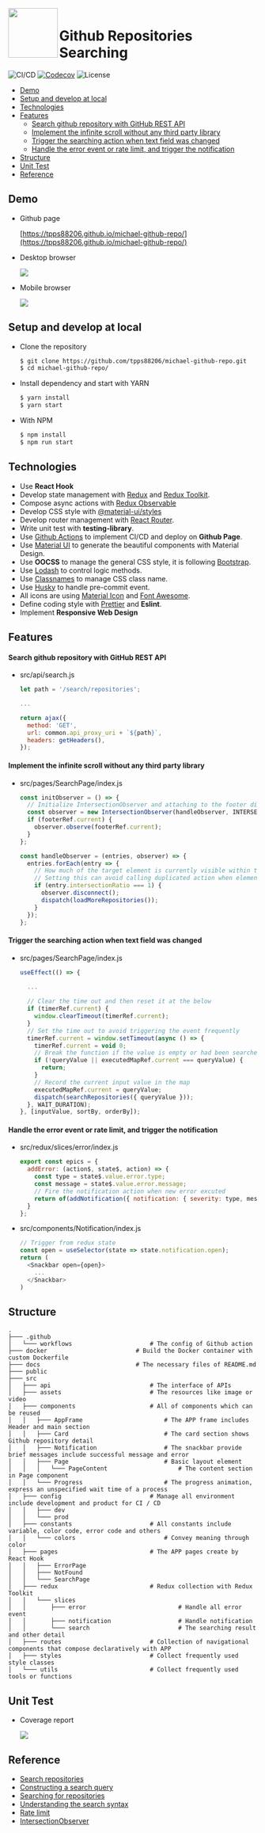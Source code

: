 <img align="left" width="100" height="100" src="./docs/logo.png">

# Github Repositories Searching

![CI/CD](https://github.com/tpps88206/github-repo/workflows/CI/CD/badge.svg)
[![Codecov](https://img.shields.io/codecov/c/github/tpps88206/github-repo)](https://codecov.io/gh/tpps88206/github-repo)
![License](https://img.shields.io/github/license/tpps88206/github-repo)

* [Demo](#demo)
* [Setup and develop at local](#setup-and-develop-at-local)
* [Technologies](#technologies)
* [Features](#features)
    * [Search github repository with GitHub REST API](#search-github-repository-with-github-rest-api)
    * [Implement the infinite scroll without any third party library](#implement-the-infinite-scroll-without-any-third-party-library)
    * [Trigger the searching action when text field was changed](#trigger-the-searching-action-when-text-field-was-changed)
    * [Handle the error event or rate limit, and trigger the notification](#handle-the-error-event-or-rate-limit-and-trigger-the-notification)
* [Structure](#structure)
* [Unit Test](#unit-test)
* [Reference](#reference)

## Demo

* Github page

    [https://tpps88206.github.io/michael-github-repo/](https://tpps88206.github.io/michael-github-repo/)

* Desktop browser

    ![](docs/desktop_demo.gif)

* Mobile browser

    ![](docs/mobile_demo.gif)

## Setup and develop at local

* Clone the repository

    ```bash
    $ git clone https://github.com/tpps88206/michael-github-repo.git
    $ cd michael-github-repo/
    ```

* Install dependency and start with YARN

    ```bash
    $ yarn install
    $ yarn start
    ```

* With NPM

    ```bash
    $ npm install
    $ npm run start
    ```  

## Technologies

* Use **React Hook**
* Develop state management with [Redux](https://redux.js.org/) and [Redux Toolkit](https://redux-toolkit.js.org/).
* Compose async actions with [Redux Observable](https://redux-observable.js.org/)
* Develop CSS style with [@material-ui/styles](https://material-ui.com/styles/basics/)
* Develop router management with [React Router](https://github.com/ReactTraining/react-router).
* Write unit test with **testing-library**.
* Use [Github Actions](https://github.com/features/actions) to implement CI/CD and deploy on **Github Page**.
* Use [Material UI](https://material-ui.com/zh/) to generate the beautiful components with Material Design.
* Use **OOCSS** to manage the general CSS style, it is following [Bootstrap](https://getbootstrap.com/).
* Use [Lodash](https://lodash.com/) to control logic methods.
* Use [Classnames](https://github.com/JedWatson/classnames) to manage CSS class name.
* Use [Husky](https://typicode.github.io/husky/#/) to handle pre-commit event.
* All icons are using [Material Icon](https://material-ui.com/components/material-icons/) and [Font Awesome](https://fontawesome.com/).
* Define coding style with [Prettier](https://prettier.io/) and **Eslint**.
* Implement **Responsive Web Design**

## Features

#### Search github repository with GitHub REST API

* src/api/search.js

    ```javascript
    let path = '/search/repositories';
    
    ...
    
    return ajax({
      method: 'GET',
      url: common.api_proxy_uri + `${path}`,
      headers: getHeaders(),
    });
    ```

#### Implement the infinite scroll without any third party library

* src/pages/SearchPage/index.js

    ```javascript
    const initObserver = () => {
      // Initialize IntersectionObserver and attaching to the footer div
      const observer = new IntersectionObserver(handleObserver, INTERSECTION_OBSERVER_OPTIONS);
      if (footerRef.current) {
        observer.observe(footerRef.current);
      }
    };
    
    const handleObserver = (entries, observer) => {
      entries.forEach(entry => {
        // How much of the target element is currently visible within the root's intersection ratio
        // Setting this can avoid calling duplicated action when element move out the windows
        if (entry.intersectionRatio === 1) {
          observer.disconnect();
          dispatch(loadMoreRepositories());
        }
      });
    };
    ```

#### Trigger the searching action when text field was changed

* src/pages/SearchPage/index.js

    ```javascript
    useEffect(() => {
    
      ...
      
      // Clear the time out and then reset it at the below
      if (timerRef.current) {
        window.clearTimeout(timerRef.current);
      }
      // Set the time out to avoid triggering the event frequently 
      timerRef.current = window.setTimeout(async () => {
        timerRef.current = void 0;
        // Break the function if the value is empty or had been searched before
        if (!queryValue || executedMapRef.current === queryValue) {
          return;
        }
        // Record the current input value in the map
        executedMapRef.current = queryValue;
        dispatch(searchRepositories({ queryValue }));
      }, WAIT_DURATION);
    }, [inputValue, sortBy, orderBy]);
    ```

#### Handle the error event or rate limit, and trigger the notification

* src/redux/slices/error/index.js

    ```javascript
    export const epics = {
      addError: (action$, state$, action) => {
        const type = state$.value.error.type;
        const message = state$.value.error.message;
        // Fire the notification action when new error excuted
        return of(addNotification({ notification: { severity: type, message } }));
      }
    };
    ```

* src/components/Notification/index.js

    ```javascript
    // Trigger from redux state
    const open = useSelector(state => state.notification.open);
    return (
      <Snackbar open={open}>
        ...
      </Snackbar>
    )
    ```

## Structure

```
.
├─── .github
│   └─── workflows                      # The config of Github action
├─── docker                         # Build the Docker container with custom Dockerfile
├─── docs                           # The necessary files of README.md
├─── public
├─── src
│   ├─── api                            # The interface of APIs
│   ├─── assets                         # The resources like image or video
│   ├─── components                     # All of components which can be reused
│   │   ├─── AppFrame                       # The APP frame includes Header and main section
│   │   ├─── Card                           # The card section shows Github repository detail
│   │   ├─── Notification                   # The snackbar provide brief messages include successful message and error
│   │   ├─── Page                           # Basic layout element
│   │   │   └─── PageContent                    # The content section in Page component
│   │   └─── Progress                       # The progress animation, express an unspecified wait time of a process
│   ├─── config                         # Manage all environment include development and product for CI / CD
│   │   ├─── dev
│   │   └─── prod
│   ├─── constants                      # All constants include variable, color code, error code and others
│   │   └─── colors                         # Convey meaning through color
│   ├─── pages                          # The APP pages create by React Hook
│   │   ├─── ErrorPage
│   │   ├─── NotFound
│   │   └─── SearchPage
│   ├─── redux                          # Redux collection with Redux Toolkit
│   │   └─── slices
│   │       ├─── error                          # Handle all error event
│   │       ├─── notification                   # Handle notification
│   │       └─── search                         # The searching result and other detail
│   ├─── routes                         # Collection of navigational components that compose declaratively with APP
│   ├─── styles                         # Collect frequently used style classes
│   └─── utils                          # Collect frequently used tools or functions
```

## Unit Test

* Coverage report

    ![](docs/unit_test_report.png)

## Reference

* [Search repositories](https://docs.github.com/en/free-pro-team@latest/rest/reference/search#search-repositories--code-samples)
* [Constructing a search query](https://docs.github.com/en/free-pro-team@latest/rest/reference/search#constructing-a-search-query)
* [Searching for repositories](https://docs.github.com/en/free-pro-team@latest/github/searching-for-information-on-github/searching-for-repositories)
* [Understanding the search syntax](https://docs.github.com/en/free-pro-team@latest/github/searching-for-information-on-github/understanding-the-search-syntax)
* [Rate limit](https://docs.github.com/en/free-pro-team@latest/rest/reference/search#rate-limit)
* [IntersectionObserver](https://developer.mozilla.org/en-US/docs/Web/API/Intersection_Observer_API)
